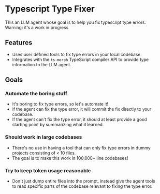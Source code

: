 # Typescript Type Fixer

This an LLM agent whose goal is to help you fix typescript type errors. Warning: it's a work in progress.

## Features

- Uses user defined tools to fix type errors in your local codebase.
- Integrates with the `ts-morph` TypeScript compiler API to provide type information to the LLM agent.

## Goals

### Automate the boring stuff

- It's boring to fix type errors, so let's automate it!
- If the agent can fix the type error, it will commit the fix directly to your codebase.
- If the agent can't fix the type error, it should at least provide a good starting point by summarizing what it learned.

### Should work in large codebases

- There's no use in having a tool that can only fix type errors in dummy projects consisting of < 10 files.
- The goal is to make this work in 100,000+ line codebases!

### Try to keep token usage reasonable

- Don't just dump entire files into the prompt, instead give the agent tools to read specific parts of the codebase relevant to fixing the type error.
